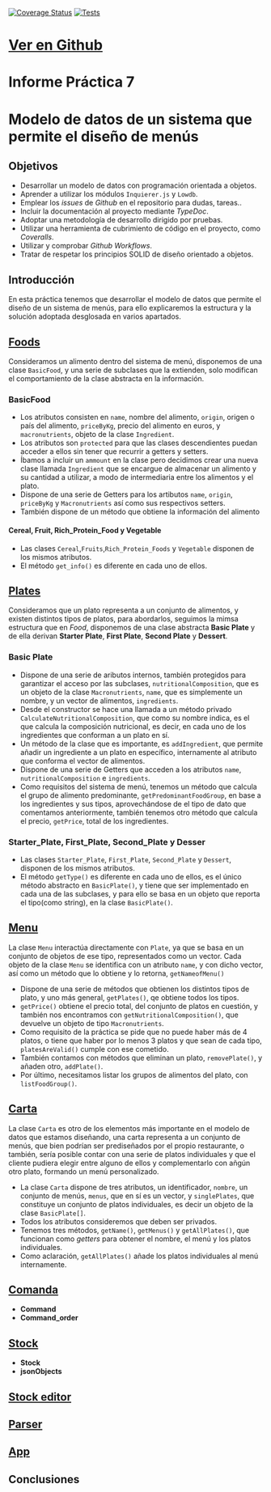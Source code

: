 [![Coverage Status](https://coveralls.io/repos/github/ULL-ESIT-INF-DSI-2021/ull-esit-inf-dsi-20-21-prct07-menu-datamodel-grupo-e/badge.svg?branch=master)](https://coveralls.io/github/ULL-ESIT-INF-DSI-2021/ull-esit-inf-dsi-20-21-prct07-menu-datamodel-grupo-e?branch=master)
[![Tests](https://github.com/ULL-ESIT-INF-DSI-2021/ull-esit-inf-dsi-20-21-prct07-menu-datamodel-grupo-e/actions/workflows/node.js.yml/badge.svg)](https://github.com/ULL-ESIT-INF-DSI-2021/ull-esit-inf-dsi-20-21-prct07-menu-datamodel-grupo-e/actions/workflows/node.js.yml)
# [**Ver en Github**](https://github.com/ULL-ESIT-INF-DSI-2021/ull-esit-inf-dsi-20-21-prct07-menu-datamodel-grupo-e)

# Informe Práctica 7
# Modelo de datos de un sistema que permite el diseño de menús

## **Objetivos**
* Desarrollar un modelo de datos con programación orientada a objetos.
* Aprender a utilizar los módulos `Inquierer.js` y `Lowdb`.
* Emplear los *issues* de *Github* en el repositorio para dudas, tareas..
* Incluir la documentación al proyecto mediante *TypeDoc*.
* Adoptar una metodología de desarrollo dirigido por pruebas.
* Utilizar una herramienta de cubrimiento de código en el proyecto, como *Coveralls*.
* Utilizar y comprobar *Github Workflows*. 
* Tratar de respetar los principios SOLID de diseño orientado a objetos.

## **Introducción**
En esta práctica tenemos que desarrollar el modelo de datos que permite el diseño de un sistema de menús, para ello
explicaremos la estructura y la solución adoptada desglosada en varios apartados.

## **[Foods](src/Food/)**
Consideramos un alimento dentro del sistema de menú, disponemos de una clase `BasicFood`, y una serie de subclases
que la extienden, solo modifican el comportamiento de la clase abstracta en la información.
### **BasicFood**
* Los atributos consisten en `name`, nombre del alimento, `origin`, origen o país del alimento, `priceByKg`, precio del alimento en euros,
  y `macronutrients`, objeto de la clase `Ingredient`.
* Los atributos son `protected` para que las clases descendientes puedan acceder a ellos sin tener que recurrir a getters y setters.
* Íbamos a incluir un `ammount` en la clase pero decidimos crear una nueva clase llamada `Ingredient` que se encargue de almacenar un alimento y su cantidad a utilizar, a modo de intermediaria entre los alimentos y el plato.
* Dispone de una serie de Getters para los artibutos `name`, `origin`, `priceByKg` y `Macronutrients` así como sus respectivos setters.
* También dispone de un método que obtiene la información del alimento

#### **Cereal, Fruit, Rich_Protein_Food y Vegetable**
* Las clases `Cereal`,`Fruits`,`Rich_Protein_Foods` y `Vegetable` disponen de los mismos atributos.
* El método `get_info()` es diferente en cada uno de ellos.

## **[Plates](src/Plate/)**
Consideramos que un plato representa a un conjunto de alimentos, y existen distintos tipos de platos, para abordarlos, seguimos la mimsa estructura
que en *Food*, disponemos de una clase abstracta **Basic Plate** y de ella derivan **Starter Plate**, **First Plate**, **Second Plate** y **Dessert**.

### **Basic Plate**
* Dispone de una serie de aributos internos, también protegidos para garantizar el acceso por las subclases, `nutritionalComposition`, que es un
  objeto de la clase `Macronutrients`, `name`, que es simplemente un nombre, y un vector de alimentos, `ingredients`.
* Desde el constructor se hace una llamada a un método privado `CalculateNutritionalComposition`, que como su nombre indica, es el que calcula la
  composición nutricional, es decir, en cada uno de los ingredientes que conforman a un plato en sí.
* Un método de la clase que es importante, es `addIngredient`, que permite añadir un ingrediente a un plato en específico, internamente al atributo
  que conforma el vector de alimentos.
* Dispone de una serie de Getters que acceden a los atributos `name`, `nutritionalComposition` e `ingredients`.
* Como requisitos del sistema de menú, tenemos un método que calcula el grupo de alimento predominante, `getPredominantFoodGroup`, en base a los 
  ingredientes y sus tipos, aprovechándose de el tipo de dato que comentamos anteriormente, también tenemos otro método que calcula el precio, `getPrice`,
  total de los ingredientes.

### **Starter_Plate, First_Plate, Second_Plate y Desser**
* Las clases `Starter_Plate`, `First_Plate`, `Second_Plate` y `Dessert`, disponen de los mismos atributos.
* El método `getType()` es diferente en cada uno de ellos, es el único método abstracto en `BasicPlate()`, y tiene que ser 
  implementado en cada una de las subclases, y para ello se basa en un objeto que reporta el tipo(como string), en la clase `BasicPlate()`.


## **[Menu](src/Menu/)**
La clase `Menu` interactúa directamente con `Plate`, ya que se basa en un conjunto de objetos de ese tipo, representados como un vector.
Cada objeto de la clase `Menu` se identifica con un atributo `name`, y con dicho vector, así como un método que lo obtiene y lo retorna, `getNameofMenu()`

* Dispone de una serie de métodos que obtienen los distintos tipos de plato, y uno más general, `getPlates()`, qe obtiene todos los tipos.
* `getPrice()` obtiene el precio total, del conjunto de platos en cuestión, y también nos encontramos con `getNutritionalComposition()`, que devuelve 
un objeto de tipo `Macronutrients`.
* Como requisito de la práctica se pide que no puede haber más de 4 platos, o tiene que haber por lo menos 3 platos y que sean de cada tipo, `platesAreValid()`
  cumple con ese cometido.
* También contamos con métodos que eliminan un plato, `removePlate()`, y añaden otro, `addPlate()`.
* Por último, necesitamos listar los grupos de alimentos del plato, con `listFoodGroup()`.
## **[Carta](src/Carta/)**
La clase `Carta` es otro de los elementos más importante en el modelo de datos que estamos diseñando, una carta representa a un conjunto de
menús, que bien podrían ser prediseñados por el propio restaurante, o también, sería posible contar con una serie de platos individuales y que el
cliente pudiera elegir entre alguno de ellos y complementarlo con añgún otro plato, formando un menú personalizado.

* La clase `Carta` dispone de tres atributos, un identificador, `nombre`, un conjunto de menús, `menus`, que en sí es un vector, y `singlePlates`, que
  constituye un conjunto de platos individuales, es decir un objeto de la clase `BasicPlate[]`.
* Todos los atributos consideremos que deben ser privados.
* Tenemos tres métodos, `getName()`, `getMenus()` y `getAllPlates()`, que funcionan como *getters* para obtener el nombre, el menú y los platos 
  individuales.
* Como aclaración, `getAllPlates()` añade los platos individuales al menú internamente.

## **[Comanda](src/Command/)**
* **Command**
* **Command_order**

## **[Stock](src/Stock/)**
* **Stock**
* **jsonObjects**

## **[Stock editor](src/StockEditor/)**

## **[Parser](src/Parser/)**

## **[App](src/App/)**





## **Conclusiones**